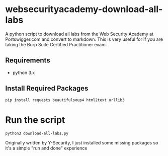 # websecurityacademy-download-all-labs
A python script to download all labs from the Web Security Academy at Portswigger.com and convert to markdown. This is very useful for if you are taking the Burp Suite Certified Practitioner exam.

## Requirements
- python 3.x

## Install Required Packages
`pip install requests beautifulsoup4 html2text urllib3` 

# Run the script
`python3 download-all-labs.py`


Originally written by Y-Security, I just installed some missing packages so it's a simple "run and done" experience
